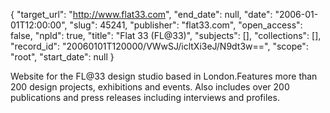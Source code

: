{
  "target_url": "http://www.flat33.com", 
  "end_date": null, 
  "date": "2006-01-01T12:00:00", 
  "slug": 45241, 
  "publisher": "flat33.com", 
  "open_access": false, 
  "npld": true, 
  "title": "Flat 33 (FL@33)", 
  "subjects": [], 
  "collections": [], 
  "record_id": "20060101T120000/VWwSJ/icltXi3eJ/N9dt3w==", 
  "scope": "root", 
  "start_date": null
}

Website for the FL@33 design studio based in London.Features more than 200 design projects, exhibitions and events. Also includes over 200 publications and press releases including interviews and profiles.